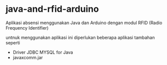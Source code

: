 # java-and-rfid-arduino
Aplikasi absensi menggunakan Java dan Arduino dengan modul RFID (Radio Frequency Identifier)

untnuk menggunakan aplikasi ini diperlukan beberapa aplikasi tambahan seperti
- Driver JDBC MYSQL for Java
- javaxcomm.jar

